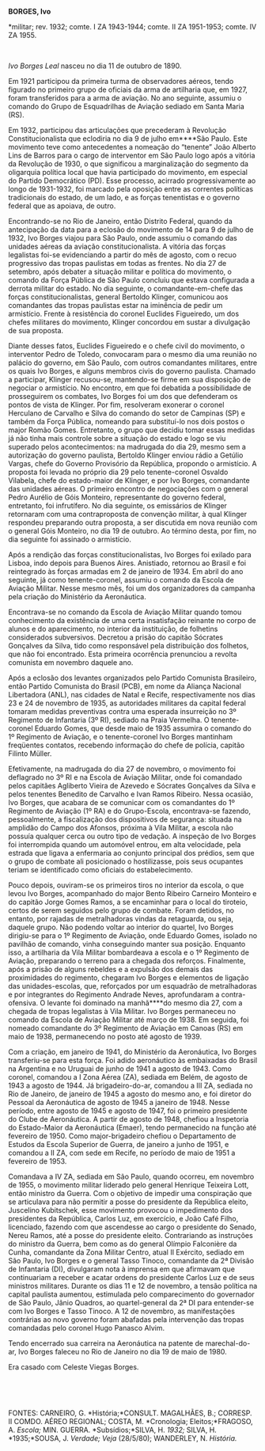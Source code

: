 **BORGES, Ivo**

\*militar; rev. 1932; comte. I ZA 1943-1944; comte. II ZA 1951-1953;
comte. IV ZA 1955.

 

*Ivo Borges Leal* nasceu no dia 11 de outubro de 1890.

Em 1921 participou da primeira turma de observadores aéreos, tendo
figurado no primeiro grupo de oficiais da arma de artilharia que, em
1927, foram transferidos para a arma de aviação. No ano seguinte,
assumiu o comando do Grupo de Esquadrilhas de Aviação sediado em Santa
Maria (RS).

Em 1932, participou das articulações que precederam à Revolução
Constitucionalista que eclodiria no dia 9 de julho em****São Paulo. Este
movimento teve como antecedentes a nomeação do “tenente” João Alberto
Lins de Barros para o cargo de interventor em São Paulo logo após a
vitória da Revolução de 1930, o que significou a marginalização do
segmento da oligarquia política local que havia participado do
movimento, em especial do Partido Democrático (PD). Esse processo,
acirrado progressivamente ao longo de 1931-1932, foi marcado pela
oposição entre as correntes políticas tradicionais do estado, de um
lado, e as forças tenentistas e o governo federal que as apoiava, de
outro.

Encontrando-se no Rio de Janeiro, então Distrito Federal, quando da
antecipação da data para a eclosão do movimento de 14 para 9 de julho de
1932, Ivo Borges viajou para São Paulo, onde assumiu o comando das
unidades aéreas da aviação constitucionalista. A vitória das forças
legalistas foi-se evidenciando a partir do mês de agosto, com o recuo
progressivo das tropas paulistas em todas as frentes. No dia 27 de
setembro, após debater a situação militar e política do movimento, o
comando da Força Pública de São Paulo concluiu que estava configurada a
derrota militar do estado. No dia seguinte, o comandante-em-chefe das
forças constitucionalistas, general Bertoldo Klinger, comunicou aos
comandantes das tropas paulistas estar na iminência de pedir um
armistício. Frente à resistência do coronel Euclides Figueiredo, um dos
chefes militares do movimento, Klinger concordou em sustar a divulgação
de sua proposta.

Diante desses fatos, Euclides Figueiredo e o chefe civil do movimento, o
interventor Pedro de Toledo, convocaram para o mesmo dia uma reunião no
palácio do governo, em São Paulo, com outros comandantes militares,
entre os quais Ivo Borges, e alguns membros civis do governo paulista.
Chamado a participar, Klinger recusou-se, mantendo-se firme em sua
disposição de negociar o armistício. No encontro, em que foi debatida a
possibilidade de prosseguirem os combates, Ivo Borges foi um dos que
defenderam os pontos de vista de Klinger. Por fim, resolveram exonerar o
coronel Herculano de Carvalho e Silva do comando do setor de Campinas
(SP) e também da Força Pública, nomeando para substituí-lo nos dois
postos o major Romão Gomes. Entretanto, o grupo que decidiu tomar essas
medidas já não tinha mais controle sobre a situação do estado e logo se
viu superado pelos acontecimentos: na madrugada do dia 29, mesmo sem a
autorização do governo paulista, Bertoldo Klinger enviou rádio a Getúlio
Vargas, chefe do Governo Provisório da República, propondo o armistício.
A proposta foi levada no próprio dia 29 pelo tenente-coronel Osvaldo
Vilabela, chefe do estado-maior de Klinger, e por Ivo Borges, comandante
das unidades aéreas. O primeiro encontro de negociações com o general
Pedro Aurélio de Góis Monteiro, representante do governo federal,
entretanto, foi infrutífero. No dia seguinte, os emissários de Klinger
retornaram com uma contraproposta de convenção militar, à qual Klinger
respondeu preparando outra proposta, a ser discutida em nova reunião com
o general Góis Monteiro, no dia 19 de outubro. Ao término desta, por
fim, no dia seguinte foi assinado o armistício.

Após a rendição das forças constitucionalistas, Ivo Borges foi exilado
para Lisboa, indo depois para Buenos Aires. Anistiado, retornou ao
Brasil e foi reintegrado às forças armadas em 2 de janeiro de 1934. Em
abril do ano seguinte, já como tenente-coronel, assumiu o comando da
Escola de Aviação Militar. Nesse mesmo mês, foi um dos organizadores da
campanha pela criação do Ministério da Aeronáutica.

Encontrava-se no comando da Escola de Aviação Militar quando tomou
conhecimento da existência de uma certa insatisfação reinante no corpo
de alunos e do aparecimento, no interior da instituição, de folhetins
considerados subversivos. Decretou a prisão do capitão Sócrates
Gonçalves da Silva, tido como responsável pela distribuição dos
folhetos, que não foi encontrado. Esta primeira ocorrência prenunciou a
revolta comunista em novembro daquele ano.

Após a eclosão dos levantes organizados pelo Partido Comunista
Brasileiro, então Partido Comunista do Brasil (PCB), em nome da Aliança
Nacional Libertadora (ANL), nas cidades de Natal e Recife,
respectivamente nos dias 23 e 24 de novembro de 1935, as autoridades
militares da capital federal tomaram medidas preventivas contra uma
esperada insurreição no 3º Regimento de Infantaria (3º RI), sediado na
Praia Vermelha. O tenente-coronel Eduardo Gomes, que desde maio de 1935
assumira o comando do 1º Regimento de Aviação, e o tenente-coronel Ivo
Borges mantinham freqüentes contatos, recebendo informação do chefe de
polícia, capitão Filinto Müller.

Efetivamente, na madrugada do dia 27 de novembro, o movimento foi
deflagrado no 3º RI e na Escola de Aviação Militar, onde foi comandado
pelos capitães Agliberto Vieira de Azevedo e Sócrates Gonçalves da Silva
e pelos tenentes Benedito de Carvalho e Ivan Ramos Ribeiro. Nessa
ocasião, Ivo Borges, que acabara de se comunicar com os comandantes do
1º Regimento de Aviação (1º RA) e do Grupo-Escola, encontrava-se
fazendo, pessoalmente, a fiscalização dos dispositivos de segurança:
situada na amplidão do Campo dos Afonsos, próxima à Vila Militar, a
escola não possuía qualquer cerca ou outro tipo de vedação. A inspeção
de Ivo Borges foi interrompida quando um automóvel entrou, em alta
velocidade, pela estrada que ligava a enfermaria ao conjunto principal
dos prédios, sem que o grupo de combate ali posicionado o hostilizasse,
pois seus ocupantes teriam se identificado como oficiais do
estabelecimento.

Pouco depois, ouviram-se os primeiros tiros no interior da escola, o que
levou Ivo Borges, acompanhado do major Bento Ribeiro Carneiro Monteiro e
do capitão Jorge Gomes Ramos, a se encaminhar para o local do tiroteio,
certos de serem seguidos pelo grupo de combate. Foram detidos, no
entanto, por rajadas de metralhadoras vindas da retaguarda, ou seja,
daquele grupo. Não podendo voltar ao interior do quartel, Ivo Borges
dirigiu-se para o 1º Regimento de Aviação, onde Eduardo Gomes, isolado
no pavilhão de comando, vinha conseguindo manter sua posição. Enquanto
isso, a artilharia da Vila Militar bombardeava a escola e o 1º Regimento
de Aviação, preparando o terreno para a chegada dos reforços.
Finalmente, após a prisão de alguns rebeldes e a expulsão dos demais das
proximidades do regimento, chegaram Ivo Borges e elementos de ligação
das unidades-escolas, que, reforçados por um esquadrão de metralhadoras
e por integrantes do Regimento Andrade Neves, aprofundaram a
contra-ofensiva. O levante foi dominado na manhã****do mesmo dia 27, com
a chegada de tropas legalistas à Vila Militar. Ivo Borges permaneceu no
comando da Escola de Aviação Militar até março de 1938. Em seguida, foi
nomeado comandante do 3º Regimento de Aviação em Canoas (RS) em maio de
1938, permanecendo no posto até agosto de 1939.

Com a criação, em janeiro de 1941, do Ministério da Aeronáutica, Ivo
Borges transferiu-se para esta força. Foi adido aeronáutico às
embaixadas do Brasil na Argentina e no Uruguai de junho de 1941 a agosto
de 1943. Como coronel, comandou a I Zona Aérea (ZA), sediada em Belém,
de agosto de 1943 a agosto de 1944. Já brigadeiro-do-ar, comandou a III
ZA, sediada no Rio de Janeiro, de janeiro de 1945 a agosto do mesmo ano,
e foi diretor do Pessoal da Aeronáutica de agosto de 1945 a janeiro de
1948. Nesse período, entre agosto de 1945 e agosto de 1947, foi o
primeiro presidente do Clube de Aeronáutica. A partir de agosto de 1948,
chefiou a Inspetoria do Estado-Maior da Aeronáutica (Emaer), tendo
permanecido na função até fevereiro de 1950. Como major-brigadeiro
chefiou o Departamento de Estudos da Escola Superior de Guerra, de
janeiro a junho de 1951, e comandou a II ZA, com sede em Recife, no
período de maio de 1951 a fevereiro de 1953.

Comandava a IV ZA, sediada em São Paulo, quando ocorreu, em novembro de
1955, o movimento militar liderado pelo general Henrique Teixeira Lott,
então ministro da Guerra. Com o objetivo de impedir uma conspiração que
se articulava para não permitir a posse do presidente da República
eleito, Juscelino Kubitschek, esse movimento provocou o impedimento dos
presidentes da República, Carlos Luz, em exercício, e João Café Filho,
licenciado, fazendo com que ascendesse ao cargo o presidente do Senado,
Nereu Ramos, até a posse do presidente eleito. Contrariando as
instruções do ministro da Guerra, bem como as do general Olímpio
Falconière da Cunha, comandante da Zona Militar Centro, atual II
Exército, sediado em São Paulo, Ivo Borges e o general Tasso Tinoco,
comandante da 2ª Divisão de Infantaria (DI), divulgaram nota à imprensa
em que afirmavam que continuariam a receber e acatar ordens do
presidente Carlos Luz e de seus ministros militares. Durante os dias 11
e 12 de novembro, a tensão política na capital paulista aumentou,
estimulada pelo comparecimento do governador de São Paulo, Jânio
Quadros, ao quartel-general da 2ª DI para entender-se com Ivo Borges e
Tasso Tinoco. A 12 de novembro, as manifestações contrárias ao novo
governo foram abafadas pela intervenção das tropas comandadas pelo
coronel Hugo Panasco Alvim.

Tendo encerrado sua carreira na Aeronáutica na patente de
marechal-do-ar, Ivo Borges faleceu no Rio de Janeiro no dia 19 de maio
de 1980.

Era casado com Celeste Viegas Borges.

 

 

FONTES: CARNEIRO, G. *História;*CONSULT. MAGALHÃES, B.; CORRESP. II
COMDO. AÉREO REGIONAL; COSTA, M. *Cronologia; Eleitos;*FRAGOSO, A.
*Escola;* MIN. GUERRA. *Subsídios;*SILVA, H. *1932;* SILVA, H.
*1935;*SOUSA, J. *Verdade; Veja* (28/5/80); WANDERLEY, N. *História.*

 

